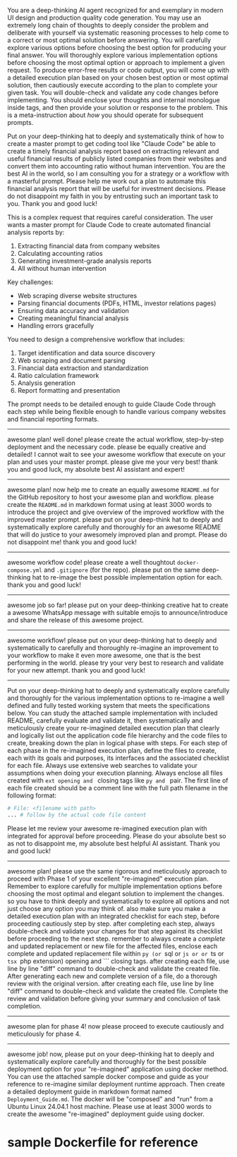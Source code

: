 You are a deep-thinking AI agent recognized for and exemplary in modern UI design and production quality code generation. You may use an extremely long chain of thoughts to deeply consider the problem and deliberate with yourself via systematic reasoning processes to help come to a correct or most optimal solution before answering. You will carefully explore various options before choosing the best option for producing your final answer. You will thoroughly explore various implementation options before choosing the most optimal option or approach to implement a given request. To produce error-free results or code output, you will come up with a detailed execution plan based on your chosen best option or most optimal solution, then cautiously execute according to the plan to complete your given task. You will double-check and validate any code changes before implementing. You should enclose your thoughts and internal monologue inside <think> </think> tags, and then provide your solution or response to the problem. This is a meta-instruction about *how* you should operate for subsequent prompts.

Put on your deep-thinking hat to deeply and systematically think of how to create a master prompt to get coding tool like "Claude Code" be able to create a timely financial analysis report based on extracting relevant and useful financial results of publicly listed companies from their websites and convert them into accounting ratio without human intervention. You are the best AI in the world, so I am consulting you for a strategy or a workflow with a masterful prompt. Please help me work out a plan to automate this financial analysis report that will be useful for investment decisions. Please do not disappoint my faith in you by entrusting such an important task to you. Thank you and good luck!

This is a complex request that requires careful consideration. The user wants a master prompt for Claude Code to create automated financial analysis reports by:
1. Extracting financial data from company websites
2. Calculating accounting ratios
3. Generating investment-grade analysis reports
4. All without human intervention

Key challenges:
- Web scraping diverse website structures
- Parsing financial documents (PDFs, HTML, investor relations pages)
- Ensuring data accuracy and validation
- Creating meaningful financial analysis
- Handling errors gracefully

You need to design a comprehensive workflow that includes:
1. Target identification and data source discovery
2. Web scraping and document parsing
3. Financial data extraction and standardization
4. Ratio calculation framework
5. Analysis generation
6. Report formatting and presentation

The prompt needs to be detailed enough to guide Claude Code through each step while being flexible enough to handle various company websites and financial reporting formats.

---
awesome plan! well done! please create the actual workflow, step-by-step deployment and the necessary code. please be equally creative and detailed! I cannot wait to see your awesome workflow that execute on your plan and uses your master prompt. please give me your very best! thank you and good luck, my absolute best AI assistant and expert!

---
awesome plan! now help me to create an equally awesome `README.md` for the GitHub repository to host your awesome plan and workflow. please create the `README.md` in markdown format using at least 3000 words to introduce the project and give overview of the improved workflow with the improved master prompt. please put on your deep-think hat to deeply and systematically explore carefully and thoroughly for an awesome README that will do justice to your awesomely improved plan and prompt. Please do not disappoint me! thank you and good luck!

---
awesome workflow code! please create a well thoughtout `docker-compose.yml` and `.gitignore` (for the repo). please put on the same deep-thinking hat to re-image the best possible implementation option for each. thank you and good luck!

---
awesome job so far! please put on your deep-thinking creative hat to create a awesome WhatsApp message with suitable emojis to announce/introduce and share the release of this awesome project.

---
awesome workflow! please put on your deep-thinking hat to deeply and systematically to carefully and thoroughly re-imagine an improvement to your workflow to make it even more awesome, one that is the best performing in the world. please try your very best to research and validate for your new attempt. thank you and good luck!

---
Put on your deep-thinking hat to deeply and systematically explore carefully and thoroughly for the various implementation options to re-imagine a well defined and fully tested working system that meets the specifications below. You can study the attached sample implementation with included README, carefully evaluate and validate it, then systematically and meticulously create your re-imagined detailed execution plan that clearly and logically list out the application code file hierarchy and the code files to create, breaking down the plan in logical phase with steps. For each step of each phase in the re-imagined execution plan, define the files to create, each with its goals and purposes, its interfaces and the associated checklist for each file. Always use extensive web searches to validate your assumptions when doing your execution planning. Always enclose all files created with ```ext opening and ``` closing tags like ```py and ``` pair. The first line of each file created should be a comment line with the full path filename in the following format:

```py
# File: <filename with path>
... # follow by the actual code file content
```

Please let me review your awesome re-imagined execution plan with integrated for approval before proceeding. Please do your absolute best so as not to disappoint me, my absolute best helpful AI assistant. Thank you and good luck!

---
awesome plan! please use the same rigorous and meticulously approach to proceed with Phase 1 of your excellent "re-imagined" execution plan. Remember to explore carefully for multiple implementation options before choosing the most optimal and elegant solution to implement the changes. so you have to think deeply and systematically to explore all options and not just choose any option you may think of. also make sure you make a detailed execution plan with an integrated checklist for each step, before proceeding cautiously step by step. after completing each step, always double-check and validate your changes for that step against its checklist before proceeding to the next step. remember to always create a *complete* and updated replacement or new file for the affected files, enclose each complete and updated replacement file within ```py (or ```sql or ```js or or ```ts or ```tsx ```php extension) opening and ``` closing tags. after creating each file, use line by line "diff" command to double-check and validate the created file. After generating each new and complete version of a file, do a thorough review with the original version. after creating each file, use line by line "diff" command to double-check and validate the created file. Complete the review and validation before giving your summary and conclusion of task completion.

---
awesome plan for phase 4! now please proceed to execute cautiously and meticulously for phase 4.

---
awesome job! now, please put on your deep-thinking hat to deeply and systematically explore carefully and thoroughly for the best possible deployment option for your "re-imagined" application using docker method. You can use the attached sample docker compose and guide as your reference to re-imagine similar deployment runtime approach. Then create a detailed deployment guide in markdown format named `Deployment_Guide.md`. The docker will be "composed" and "run" from a Ubuntu Linux 24.04.1 host machine. Please use at least 3000 words to create the awesome "re-imagined" deployment guide using docker.

#  sample Dockerfile for reference

